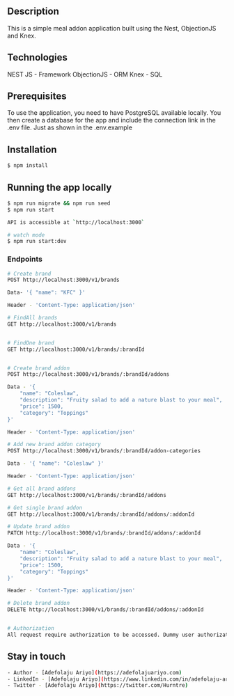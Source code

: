 ## Description

This is a simple meal addon application built using the Nest, ObjectionJS and Knex.

## Technologies

NEST JS - Framework
ObjectionJS - ORM
Knex - SQL

## Prerequisites

To use the application, you need to have PostgreSQL available locally. You then create a database for the app and include the connection link in the .env file. Just as shown in the .env.example

## Installation

```bash
$ npm install
```

## Running the app locally

```bash
$ npm run migrate && npm run seed
$ npm run start

API is accessible at `http://localhost:3000`

# watch mode
$ npm run start:dev

```

### Endpoints

```bash
# Create brand
POST http://localhost:3000/v1/brands

Data- '{ "name": "KFC" }'

Header - 'Content-Type: application/json'

# FindAll brands
GET http://localhost:3000/v1/brands


# FindOne brand
GET http://localhost:3000/v1/brands/:brandId


# Create brand addon
POST http://localhost:3000/v1/brands/:brandId/addons

Data - '{
    "name": "Coleslaw",
    "description": "Fruity salad to add a nature blast to your meal",
    "price": 1500,
    "category": "Toppings"
}'

Header - 'Content-Type: application/json'

# Add new brand addon category
POST http://localhost:3000/v1/brands/:brandId/addon-categories

Data - '{ "name": "Coleslaw" }'

Header - 'Content-Type: application/json'

# Get all brand addons
GET http://localhost:3000/v1/brands/:brandId/addons

# Get single brand addon
GET http://localhost:3000/v1/brands/:brandId/addons/:addonId

# Update brand addon
PATCH http://localhost:3000/v1/brands/:brandId/addons/:addonId

Data - '{
    "name": "Coleslaw",
    "description": "Fruity salad to add a nature blast to your meal",
    "price": 1500,
    "category": "Toppings"
}'

Header - 'Content-Type: application/json'

# Delete brand addon
DELETE http://localhost:3000/v1/brands/:brandId/addons/:addonId


# Authorization
All request require authorization to be accessed. Dummy user authorization token can be accessed at 'src/utilities/DummyUsers.ts'

```

## Stay in touch

```bash
- Author - [Adefolaju Ariyo](https://adefolajuariyo.com)
- LinkedIn - [Adefolaju Ariyo](https://www.linkedin.com/in/adefolaju-ariyo-527a49113//)
- Twitter - [Adefolaju Ariyo](https://twitter.com/Hurntre)

```
